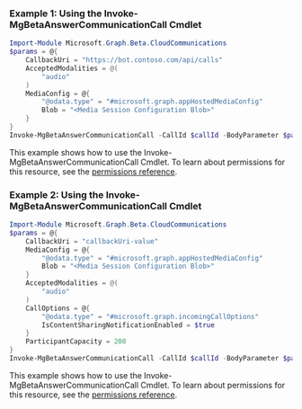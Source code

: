 ### Example 1: Using the Invoke-MgBetaAnswerCommunicationCall Cmdlet
```powershell
Import-Module Microsoft.Graph.Beta.CloudCommunications
$params = @{
	CallbackUri = "https://bot.contoso.com/api/calls"
	AcceptedModalities = @(
		"audio"
	)
	MediaConfig = @{
		"@odata.type" = "#microsoft.graph.appHostedMediaConfig"
		Blob = "<Media Session Configuration Blob>"
	}
}
Invoke-MgBetaAnswerCommunicationCall -CallId $callId -BodyParameter $params
```
This example shows how to use the Invoke-MgBetaAnswerCommunicationCall Cmdlet.
To learn about permissions for this resource, see the [permissions reference](/graph/permissions-reference).
### Example 2: Using the Invoke-MgBetaAnswerCommunicationCall Cmdlet
```powershell
Import-Module Microsoft.Graph.Beta.CloudCommunications
$params = @{
	CallbackUri = "callbackUri-value"
	MediaConfig = @{
		"@odata.type" = "#microsoft.graph.appHostedMediaConfig"
		Blob = "<Media Session Configuration Blob>"
	}
	AcceptedModalities = @(
		"audio"
	)
	CallOptions = @{
		"@odata.type" = "#microsoft.graph.incomingCallOptions"
		IsContentSharingNotificationEnabled = $true
	}
	ParticipantCapacity = 200
}
Invoke-MgBetaAnswerCommunicationCall -CallId $callId -BodyParameter $params
```
This example shows how to use the Invoke-MgBetaAnswerCommunicationCall Cmdlet.
To learn about permissions for this resource, see the [permissions reference](/graph/permissions-reference).
